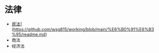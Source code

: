 # 法律
* [民法](https://github.com/wsg815/working/blob/main/%E6%B0%91%E6%B3%95/readme.md)](https://github.com/wsg815/working/blob/main/%E6%B0%91%E6%B3%95/readme.md)
* 商法
* 经济法
